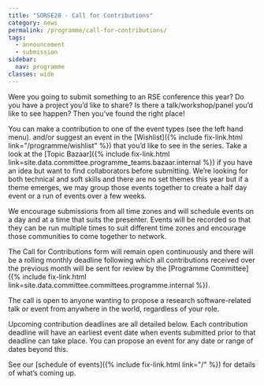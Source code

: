 ```yaml
---
title: "SORSE20 - Call for Contributions"
category: news
permalink: /programme/call-for-contributions/
tags:
  - announcement
  - submission
sidebar:
  nav: programme
classes: wide
---
```

Were you going to submit something to an RSE conference this year? Do you have a project you’d like to share? Is there a talk/workshop/panel you’d like to see happen? Then you’ve found the right place!

You can make a contribution to one of the event types (see the left hand menu). and/or suggest an event in the [Wishlist]({% include fix-link.html link="/programme/wishlist" %}) that you’d like to see in the series. Take a look at the [Topic Bazaar]({% include fix-link.html link=site.data.committee.programme_teams.bazaar.internal %}) if you have an idea but want to find collaborators before submitting. We’re looking for both technical and soft skills and there are no set themes this year but if a theme emerges, we may group those events together to create a half day event or a run of events over a few weeks.

We encourage submissions from all time zones and will schedule events on a day and at a time that suits the presenter. Events will be recorded so that they can be run multiple times to suit different time zones and encourage those communities to come together to network.

The Call for Contributions form will remain open continuously and there will be a rolling monthly deadline following which all contributions received over the previous month will be sent for review by the [Programme Committee]({% include fix-link.html link=site.data.committee.committees.programme.internal %}).

The call is open to anyone wanting to propose a research software-related talk or event from anywhere in the world, regardless of your role.

Upcoming contribution deadlines are all detailed below. Each contribution deadline will have an earliest event date when events submitted prior to that deadline can take place. You can propose an event for any date or range of dates beyond this.

See our [schedule of events]({% include fix-link.html link="/" %}) for details of what’s coming up.

